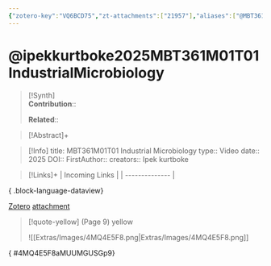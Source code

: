 ```yaml
---
{"zotero-key":"VQ6BCD75","zt-attachments":["21957"],"aliases":["@MBT361M01T01 Industrial Microbiology"],"keywords":null,"FirstAuthor":"[[ Ipek kurtboke]]","tags":["source/video","Uni/MBT361"],"dg-publish":true,"permalink":"/sources/video/ipekkurtboke2025-mbt-361-m01-t01-industrial-microbiology/","dgPassFrontmatter":true}
---
```


# @ipekkurtboke2025MBT361M01T01IndustrialMicrobiology

>[!Synth]  
>**Contribution**::  
>  
>**Related**:: 
>  

> [!Abstract]+
> 

> [!Info]
> title: MBT361M01T01 Industrial Microbiology
> type:: Video 
> date:: 2025
> DOI:: 
> FirstAuthor:: 
> creators:: Ipek kurtboke

> [!Links]+
>  | Incoming Links |
> | -------------- |
> 
{ .block-language-dataview}


[Zotero](zotero://select/library/items/VQ6BCD75) [attachment](<file:///Users/nathanmaxwell/Zotero/storage/MUUMGUSG/2025%20-%20MBT361M01T01%20Industrial%20Microbiology.pdf>)

> [!quote-yellow] (Page 9) yellow
> 
> ![[Extras/Images/4MQ4E5F8.png\|Extras/Images/4MQ4E5F8.png]]
>
{ #4MQ4E5F8aMUUMGUSGp9}





